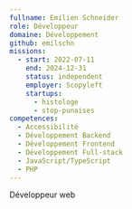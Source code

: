```yaml
---
fullname: Emilien Schneider
role: Développeur
domaine: Développement
github: emilschn
missions:
  - start: 2022-07-11
    end: 2024-12-31
    status: independent
    employer: Scopyleft
    startups:
      - histologe
      - stop-punaises
competences:
  - Accessibilité
  - Développement Backend
  - Développement Frontend
  - Développement Full-stack
  - JavaScript/TypeScript
  - PHP
---
```

Développeur web